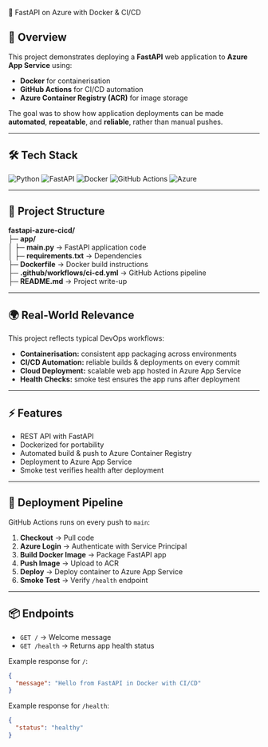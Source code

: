 🚀 FastAPI on Azure with Docker & CI/CD

## 📌 Overview
This project demonstrates deploying a **FastAPI** web application to **Azure App Service** using:
- **Docker** for containerisation  
- **GitHub Actions** for CI/CD automation  
- **Azure Container Registry (ACR)** for image storage

The goal was to show how application deployments can be made **automated**, **repeatable**, and **reliable**, rather than manual pushes.

---

## 🛠️ Tech Stack
![Python](https://img.shields.io/badge/Python-3776AB?style=for-the-badge&logo=python&logoColor=white)
![FastAPI](https://img.shields.io/badge/FastAPI-009688?style=for-the-badge&logo=fastapi&logoColor=white)
![Docker](https://img.shields.io/badge/Docker-2496ED?style=for-the-badge&logo=docker&logoColor=white)
![GitHub Actions](https://img.shields.io/badge/GitHub%20Actions-2088FF?style=for-the-badge&logo=githubactions&logoColor=white)
![Azure](https://img.shields.io/badge/Azure-0089D6?style=for-the-badge&logo=microsoft-azure&logoColor=white)

---

## 📂 Project Structure
**fastapi-azure-cicd/**  
├─ **app/**  
│   ├─ **main.py** → FastAPI application code  
│   ├─ **requirements.txt** → Dependencies  
├─ **Dockerfile** → Docker build instructions  
├─ **.github/workflows/ci-cd.yml** → GitHub Actions pipeline  
├─ **README.md** → Project write-up  

---

## 🌍 Real-World Relevance
This project reflects typical DevOps workflows:
- **Containerisation:** consistent app packaging across environments  
- **CI/CD Automation:** reliable builds & deployments on every commit  
- **Cloud Deployment:** scalable web app hosted in Azure App Service  
- **Health Checks:** smoke test ensures the app runs after deployment  

---

## ⚡ Features
- REST API with FastAPI  
- Dockerized for portability  
- Automated build & push to Azure Container Registry  
- Deployment to Azure App Service  
- Smoke test verifies health after deployment  

---

## 🚀 Deployment Pipeline
GitHub Actions runs on every push to `main`:
1. **Checkout** → Pull code  
2. **Azure Login** → Authenticate with Service Principal  
3. **Build Docker Image** → Package FastAPI app  
4. **Push Image** → Upload to ACR  
5. **Deploy** → Deploy container to Azure App Service  
6. **Smoke Test** → Verify `/health` endpoint  

---

## 📦 Endpoints
- `GET /` → Welcome message  
- `GET /health` → Returns app health status  

Example response for `/`:
```json
{
  "message": "Hello from FastAPI in Docker with CI/CD"
}
```

Example response for `/health`:
```json
{
  "status": "healthy"
}
```